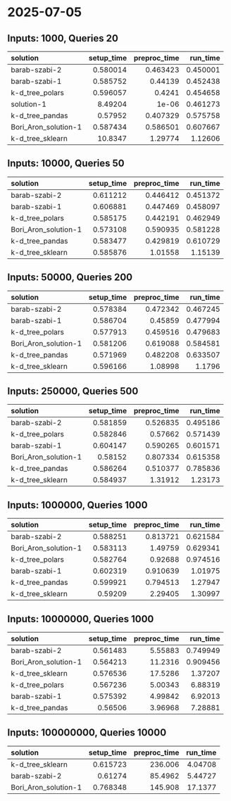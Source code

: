 # 2025-07-05

## Inputs: 1000, Queries 20

| solution             |   setup_time |   preproc_time |   run_time |
|:---------------------|-------------:|---------------:|-----------:|
| barab-szabi-2        |     0.580014 |       0.463423 |   0.450001 |
| barab-szabi-1        |     0.585752 |       0.44139  |   0.452438 |
| k-d_tree_polars      |     0.596057 |       0.4241   |   0.454658 |
| solution-1           |     8.49204  |       1e-06    |   0.461273 |
| k-d_tree_pandas      |     0.57952  |       0.407329 |   0.575758 |
| Bori_Aron_solution-1 |     0.587434 |       0.586501 |   0.607667 |
| k-d_tree_sklearn     |    10.8347   |       1.29774  |   1.12606  |

## Inputs: 10000, Queries 50

| solution             |   setup_time |   preproc_time |   run_time |
|:---------------------|-------------:|---------------:|-----------:|
| barab-szabi-2        |     0.611212 |       0.446412 |   0.451372 |
| barab-szabi-1        |     0.606881 |       0.447469 |   0.458097 |
| k-d_tree_polars      |     0.585175 |       0.442191 |   0.462949 |
| Bori_Aron_solution-1 |     0.573108 |       0.590935 |   0.581228 |
| k-d_tree_pandas      |     0.583477 |       0.429819 |   0.610729 |
| k-d_tree_sklearn     |     0.585876 |       1.01558  |   1.15139  |

## Inputs: 50000, Queries 200

| solution             |   setup_time |   preproc_time |   run_time |
|:---------------------|-------------:|---------------:|-----------:|
| barab-szabi-2        |     0.578384 |       0.472342 |   0.467245 |
| barab-szabi-1        |     0.586704 |       0.45859  |   0.477994 |
| k-d_tree_polars      |     0.577913 |       0.459516 |   0.479683 |
| Bori_Aron_solution-1 |     0.581206 |       0.619088 |   0.584581 |
| k-d_tree_pandas      |     0.571969 |       0.482208 |   0.633507 |
| k-d_tree_sklearn     |     0.596166 |       1.08998  |   1.1796   |

## Inputs: 250000, Queries 500

| solution             |   setup_time |   preproc_time |   run_time |
|:---------------------|-------------:|---------------:|-----------:|
| barab-szabi-2        |     0.581859 |       0.526835 |   0.495186 |
| k-d_tree_polars      |     0.582846 |       0.57662  |   0.571439 |
| barab-szabi-1        |     0.604147 |       0.590265 |   0.601571 |
| Bori_Aron_solution-1 |     0.58152  |       0.807334 |   0.615358 |
| k-d_tree_pandas      |     0.586264 |       0.510377 |   0.785836 |
| k-d_tree_sklearn     |     0.584937 |       1.31912  |   1.23173  |

## Inputs: 1000000, Queries 1000

| solution             |   setup_time |   preproc_time |   run_time |
|:---------------------|-------------:|---------------:|-----------:|
| barab-szabi-2        |     0.588251 |       0.813721 |   0.621584 |
| Bori_Aron_solution-1 |     0.583113 |       1.49759  |   0.629341 |
| k-d_tree_polars      |     0.582764 |       0.92688  |   0.974516 |
| barab-szabi-1        |     0.602319 |       0.910639 |   1.01975  |
| k-d_tree_pandas      |     0.599921 |       0.794513 |   1.27947  |
| k-d_tree_sklearn     |     0.59209  |       2.29405  |   1.30997  |

## Inputs: 10000000, Queries 1000

| solution             |   setup_time |   preproc_time |   run_time |
|:---------------------|-------------:|---------------:|-----------:|
| barab-szabi-2        |     0.561483 |        5.55883 |   0.749949 |
| Bori_Aron_solution-1 |     0.564213 |       11.2316  |   0.909456 |
| k-d_tree_sklearn     |     0.576536 |       17.5286  |   1.37207  |
| k-d_tree_polars      |     0.567236 |        5.00343 |   6.88319  |
| barab-szabi-1        |     0.575392 |        4.99842 |   6.92013  |
| k-d_tree_pandas      |     0.56506  |        3.96968 |   7.28881  |

## Inputs: 100000000, Queries 10000

| solution             |   setup_time |   preproc_time |   run_time |
|:---------------------|-------------:|---------------:|-----------:|
| k-d_tree_sklearn     |     0.615723 |       236.006  |    4.04708 |
| barab-szabi-2        |     0.61274  |        85.4962 |    5.44727 |
| Bori_Aron_solution-1 |     0.768348 |       145.908  |   17.1377  |